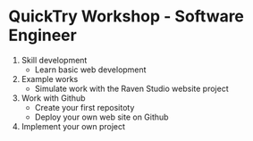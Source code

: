 # QuickTry Workshop - Software Engineer

1. Skill development
    - Learn basic web development
2. Example works
    - Simulate work with the Raven Studio website project
3. Work with Github
    - Create your first repositoty
    - Deploy your own web site on Github
4. Implement your own project
